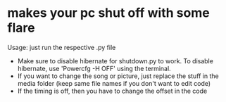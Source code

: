 # makes your pc shut off with some flare

Usage: just run the respective .py file

- Make sure to disable hibernate for shutdown.py to work. To disable hibernate, use 'Powercfg -H OFF' using the terminal.
- If you want to change the song or picture, just replace the stuff in the media folder (keep same file names if you don't want to edit code)
- If the timing is off, then you have to change the offset in the code